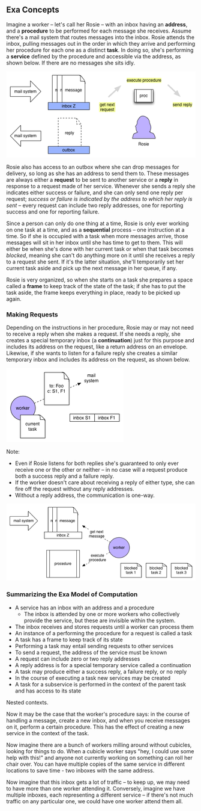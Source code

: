 ## Exa Concepts

Imagine a worker – let's call her Rosie – with an inbox having an **address**, and a **procedure** to be performed for each message she receives. Assume there's a mail system that routes messages into the inbox. Rosie attends the inbox, pulling messages out in the order in which they arrive and performing her procedure for each one as a distinct **task**. In doing so, she's performing a **service** defined by the procedure and accessible via the address, as shown below. If there are no messages she sits idly.

![an exa service](images/concepts1.png "an exa service")

Rosie also has access to an outbox where she can drop messages for delivery, so long as she has an address to send them to. These messages are always either a **request** to be sent to another service or a **reply** in response to a request made of her service. Whenever she sends a reply she indicates either success or failure, and she can only send one reply per request; *success or failure is indicated by the address to which her reply is sent* – every request can include two reply addresses, one for reporting success and one for reporting failure.

Since a person can only do one thing at a time, Rosie is only ever working on one task at a time, and as a **sequential** process – one instruction at a time. So if she is occupied with a task when more messages arrive, those messages will sit in her inbox until she has time to get to them. This will either be when she's done with her current task or when that task becomes *blocked*, meaning she can't do anything more on it until she receives a reply to a request she sent. If it's the latter situation, she'll temporarily set her current task aside and pick up the next message in her queue, if any.

Rosie is very organized, so when she starts on a task she prepares a space called a **frame** to keep track of the state of the task; if she has to put the task aside, the frame keeps everything in place, ready to be picked up again.

### Making Requests

Depending on the instructions in her procedure, Rosie may or may not need to receive a reply when she makes a request. If she needs a reply, she creates a special temporary inbox (a **continuation**) just for this purpose and includes its address on the request, like a return address on an envelope. Likewise, if she wants to listen for a failure reply she creates a similar temporary inbox and includes its address on the request, as shown below.

![a request](images/concepts2.png "an exa request")

Note:

- Even if Rosie listens for both replies she's guaranteed to only ever receive one or the other or neither – in no case will a request produce both a success reply and a failure reply.
- If the worker doesn't care about receiving a reply of either type, she can fire off the request without any reply addresses.
- Without a reply address, the communication is one-way.


![a suspended task](images/concepts3.png "a suspended request")

### Summarizing the Exa Model of Computation

- A service has an inbox with an address and a procedure
  - The inbox is attended by one or more workers who collectively provide the service, but these are invisible within the system.
- The inbox receives and stores requests until a worker can process them
- An instance of a performing the procedure for a request is called a task
- A task has a frame to keep track of its state
- Performing a task may entail sending requests to other services
- To send a request, the address of the service must be known
- A request can include zero or two reply addresses
- A reply address is for a special temporary service called a continuation
- A task may produce either a success reply, a failure reply, or no reply
- In the course of executing a task new services may be created
- A task for a subservice is performed in the context of the parent task and has access to its state



Nested contexts.

Now it may be the case that the worker's procedure says: in the course of handling a message, create a new inbox, and when you receive messages on it, perform a certain procedure. This has the effect of creating a new service in the context of the task.


Now imagine there are a bunch of workers milling around without cubicles, looking for things to do. When a cubicle worker says "hey, I could use some help with this!" and anyone not currently working on something can roll her chair over.  You can have multiple copies of the same service in different locations to save time - two inboxes with the same address.


Now imagine that this inbox gets a lot of traffic – to keep up, we may need to have more than one worker attending it. Conversely, imagine we have multiple inboxes, each representing a different service – if there's not much traffic on any particular one, we could have one worker attend them all.